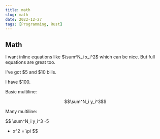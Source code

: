 ```yaml
---
title: math
slug: math
date: 2022-12-27
tags: [Programming, Rust]
---
```


## Math

I want inline equations like $\sum^N_i x_i^2$ which can be nice. But full equations are great too.

I've got \$5 and \$10 bills.

I have $100. 

Basic multiline:

$$\sum^N_i y_i^3$$

Many multiline:

$$ 
\sum^N_i y_i^3
-5
+ x^2
= \pi
$$


